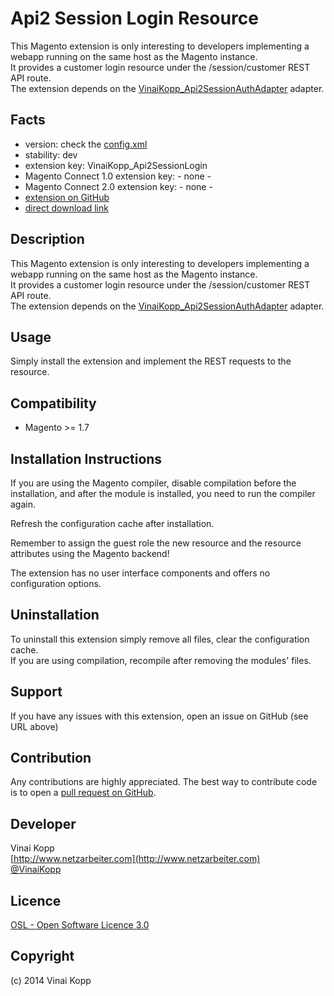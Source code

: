 Api2 Session Login Resource
===========================
This Magento extension is only interesting to developers implementing a webapp running on the same host as the Magento instance.  
It provides a customer login resource under the /session/customer REST API route.  
The extension depends on the <a href="https://github.com/Vinai/VinaiKopp_Api2SessionAuthAdapter">VinaiKopp_Api2SessionAuthAdapter</a> adapter.

Facts
-----
- version: check the [config.xml](https://github.com/Vinai/VinaiKopp_Api2SessionLogin/blob/master/app/code/community/VinaiKopp/Api2SessionLogin/etc/config.xml)
- stability: dev
- extension key: VinaiKopp_Api2SessionLogin
- Magento Connect 1.0 extension key: - none -
- Magento Connect 2.0 extension key: - none -
- [extension on GitHub](https://github.com/Vinai/VinaiKopp_Api2SessionLogin)
- [direct download link](https://github.com/Vinai/VinaiKopp_Api2SessionLogin/zipball/master)

Description
-----------
This Magento extension is only interesting to developers implementing a webapp running on the same host as the Magento instance.  
It provides a customer login resource under the /session/customer REST API route.  
The extension depends on the <a href="https://github.com/Vinai/VinaiKopp_Api2SessionAuthAdapter">VinaiKopp_Api2SessionAuthAdapter</a> adapter.

Usage
-----
Simply install the extension and implement the REST requests to the resource. 

Compatibility
-------------
- Magento >= 1.7

Installation Instructions
-------------------------
If you are using the Magento compiler, disable compilation before the installation, and after the module is installed, you need to run the compiler again.

Refresh the configuration cache after installation.

Remember to assign the guest role the new resource and the resource attributes using the Magento backend! 

The extension has no user interface components and offers no configuration options.

Uninstallation
--------------
To uninstall this extension simply remove all files, clear the configuration cache.  
If you are using compilation, recompile after removing the modules' files.

Support
-------
If you have any issues with this extension, open an issue on GitHub (see URL above)

Contribution
------------
Any contributions are highly appreciated. The best way to contribute code is to open a
[pull request on GitHub](https://help.github.com/articles/using-pull-requests).

Developer
---------
Vinai Kopp  
[http://www.netzarbeiter.com](http://www.netzarbeiter.com)  
[@VinaiKopp](https://twitter.com/VinaiKopp)

Licence
-------
[OSL - Open Software Licence 3.0](http://opensource.org/licenses/osl-3.0.php)

Copyright
---------
(c) 2014 Vinai Kopp
